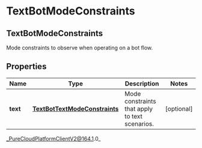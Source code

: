 # TextBotModeConstraints

## TextBotModeConstraints
Mode constraints to observe when operating on a bot flow.

## Properties

|Name | Type | Description | Notes|
|------------ | ------------- | ------------- | -------------|
| **text** | [**TextBotTextModeConstraints**](TextBotTextModeConstraints) | Mode constraints that apply to text scenarios. | [optional] |



_PureCloudPlatformClientV2@164.1.0_

